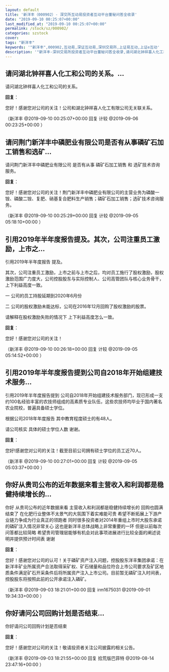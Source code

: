 ```yaml
---
layout: default
title: '新洋丰（000902）- 深交所互动易投资者互动平台董秘问答全收录'
date: "2019-09-10 00:25:07+00:00"
last_modified_at: "2019-09-10 00:25:07+00:00"
permalink: /stock/sz/000902/
categories: szstock
cover: 
tags: "新洋丰"
keywords: '"新洋丰",000902,互动易,深证互动易,深圳交易所,上证易互动,上证e互动'
description: '"新洋丰-深圳交易所投资者互动平台董秘问答全收录,请问湖北钟祥喜人化工和公司的关系。"'
---
```


## 请问湖北钟祥喜人化工和公司的关系。...

请问湖北钟祥喜人化工和公司的关系。

**回复**：

您好！感谢您对公司的关注！公司和湖北钟祥喜人化工有限公司无关联关系。 

（新洋丰  @2019-09-10 00:25:07+00:00 回复 计较  @2019-09-06 00:23:25+00:00 ）

## 请问荆门新洋丰中磷肥业有限公司是否有从事磷矿石加工销售和选矿...

请问荆门新洋丰中磷肥业有限公司 是否有从事 磷矿石加工销售 和 选矿技术咨询服务。

**回复**：

您好！感谢您对公司的关注！荆门新洋丰中磷肥业有限公司的主营业务为磷酸一铵、磷酸二铵、复肥、硝基复合肥料生产销售；磷矿石加工销售；选矿技术咨询服务。 

（新洋丰  @2019-09-10 00:25:29+00:00 回复 计较  @2019-09-05 05:18:10+00:00 ）

## 引用2019年半年度报告提及。其次，公司注重员工激励，上市之...

引用2019年半年度报告 提及。

其次，公司注重员工激励，上市之前与上市之后，均对员工施行了股权激励，股权激励范围广力度大，公司控股股东与实际控制人、公司高管团队与核心业务骨干，上下利益高度一致。

一 公司的员工持股延期到2020年6月份

二  公司的股权激励未能达标，公司在2016年12月回购了股权激励的股票。

请解释在股权激励失败的情况下  上下利益高度怎么一致。

**回复**：

您好！感谢您对公司的关注！ 

（新洋丰  @2019-09-10 00:26:18+00:00 回复 计较  @2019-09-05 05:14:52+00:00 ）

## 引用2019年半年度报告提到公司自2018年开始组建技术服务...

引用2019年半年度报告提到   公司自2018年开始组建技术服务部门，现已形成一支约100名经验丰富的农技师组成的高素质专业队伍，这些农技师均毕业于国内著名农业院校，普遍具备硕士学位。 


根据公司2018年年度报告  其中教育程度硕士的有48人。  


请公司核实 具体的硕士学位人数 谢谢。

**回复**：

您好!感谢您对公司的关注！截至目前公司拥有硕士学位的员工近70人。 

（新洋丰  @2019-09-10 00:27:01+00:00 回复 计较  @2019-09-05 05:03:37+00:00 ）

## 你好从贵司公布的近年数据来看主营收入和利润都是稳健持续增长的...

你好 从贵司公布的近年数据来看 主营收入和利润都是稳健持续增长的 回购也圆满结束了 在化肥行业整体不太景气的大氛围下着实难能可贵 希望不断拓展上下游产业链力争成为行业真正的领跑者 同时很多投资者对2014年重组上市时大股东承诺的磷矿注入情况非常关心 这也是新洋丰总体战略上非常重要的一环 但是以前每次问答都比较简略  希望贵司管理层能够有机会对此事项进展进行比较全面的阐述说明并提供预计时间表 谢谢

**回复**：

您好！感谢您对公司的认可！关于磷矿资产注入问题，控股股东洋丰集团承诺：在新洋丰矿业所属资产合法取得采矿权、矿石储量和品位符合上市公司要求及矿区地质条件满足矿石开采条件后将所属资产注入上市公司。目前暂无磷矿注入时间表，控股股东将按照此前的公开承诺注入磷矿。 

（新洋丰  @2019-09-03 18:21:01+00:00 回复 irm1675031  @2019-09-01 19:34:33+00:00 ）

## 你好请问公司回购计划是否结束...

你好请问公司回购计划是否结束

**回复**：

您好！感谢您对公司的关注！敬请投资者关注公司披露的相关公告。 

（新洋丰  @2019-09-03 18:21:55+00:00 回复 拾荒版巴菲特  @2019-08-14 23:47:16+00:00 ）

